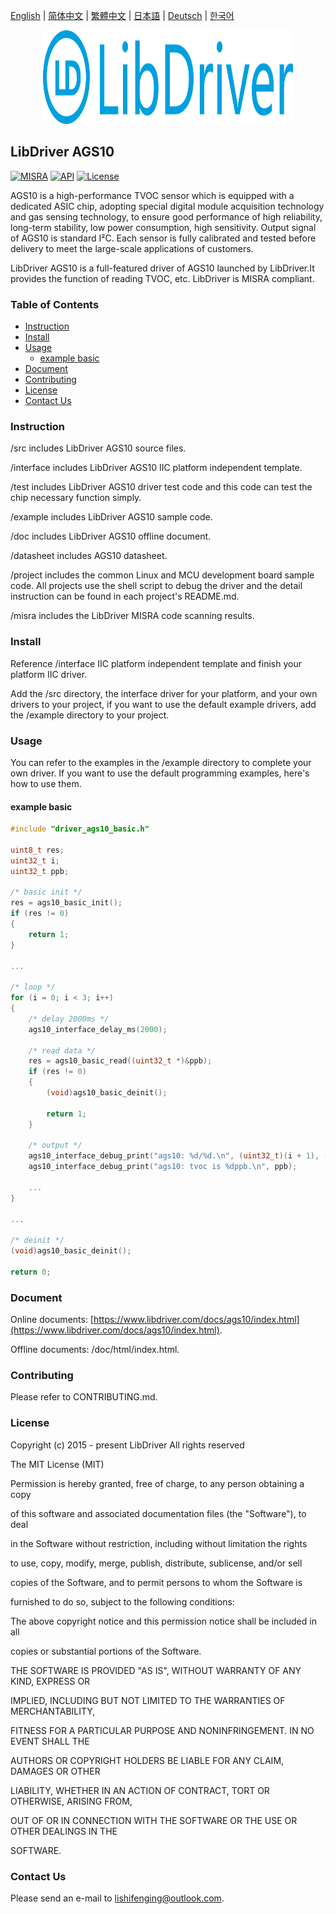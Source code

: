 [English](/README.md) | [ 简体中文](/README_zh-Hans.md) | [繁體中文](/README_zh-Hant.md) | [日本語](/README_ja.md) | [Deutsch](/README_de.md) | [한국어](/README_ko.md)

<div align=center>
<img src="/doc/image/logo.svg" width="400" height="150"/>
</div>

## LibDriver AGS10

[![MISRA](https://img.shields.io/badge/misra-compliant-brightgreen.svg)](/misra/README.md) [![API](https://img.shields.io/badge/api-reference-blue.svg)](https://www.libdriver.com/docs/ags10/index.html) [![License](https://img.shields.io/badge/license-MIT-brightgreen.svg)](/LICENSE)

AGS10 is a high-performance TVOC sensor which is equipped with a dedicated ASIC chip, adopting special digital module acquisition technology and gas sensing technology, to ensure good performance of high reliability, long-term stability, low power consumption, high sensitivity. Output signal of AGS10 is standard I²C. Each sensor is fully calibrated and tested before delivery to meet the large-scale applications of customers.

LibDriver AGS10 is a full-featured driver of AGS10 launched by LibDriver.It provides the function of reading TVOC, etc. LibDriver is MISRA compliant.

### Table of Contents

  - [Instruction](#Instruction)
  - [Install](#Install)
  - [Usage](#Usage)
    - [example basic](#example-basic)
  - [Document](#Document)
  - [Contributing](#Contributing)
  - [License](#License)
  - [Contact Us](#Contact-Us)

### Instruction

/src includes LibDriver AGS10 source files.

/interface includes LibDriver AGS10 IIC platform independent template.

/test includes LibDriver AGS10 driver test code and this code can test the chip necessary function simply.

/example includes LibDriver AGS10 sample code.

/doc includes LibDriver AGS10 offline document.

/datasheet includes AGS10 datasheet.

/project includes the common Linux and MCU development board sample code. All projects use the shell script to debug the driver and the detail instruction can be found in each project's README.md.

/misra includes the LibDriver MISRA code scanning results.

### Install

Reference /interface IIC platform independent template and finish your platform IIC driver.

Add the /src directory, the interface driver for your platform, and your own drivers to your project, if you want to use the default example drivers, add the /example directory to your project.

### Usage

You can refer to the examples in the /example directory to complete your own driver. If you want to use the default programming examples, here's how to use them.

#### example basic

```C
#include "driver_ags10_basic.h"

uint8_t res;
uint32_t i;
uint32_t ppb;

/* basic init */
res = ags10_basic_init();
if (res != 0)
{
    return 1;
}

...
    
/* loop */
for (i = 0; i < 3; i++)
{
    /* delay 2000ms */
    ags10_interface_delay_ms(2000);

    /* read data */
    res = ags10_basic_read((uint32_t *)&ppb);
    if (res != 0)
    {
        (void)ags10_basic_deinit();

        return 1;
    }

    /* output */
    ags10_interface_debug_print("ags10: %d/%d.\n", (uint32_t)(i + 1), (uint32_t)3);
    ags10_interface_debug_print("ags10: tvoc is %dppb.\n", ppb);
    
    ...
}

...
    
/* deinit */
(void)ags10_basic_deinit();

return 0;
```

### Document

Online documents: [https://www.libdriver.com/docs/ags10/index.html](https://www.libdriver.com/docs/ags10/index.html).

Offline documents: /doc/html/index.html.

### Contributing

Please refer to CONTRIBUTING.md.

### License

Copyright (c) 2015 - present LibDriver All rights reserved



The MIT License (MIT) 



Permission is hereby granted, free of charge, to any person obtaining a copy

of this software and associated documentation files (the "Software"), to deal

in the Software without restriction, including without limitation the rights

to use, copy, modify, merge, publish, distribute, sublicense, and/or sell

copies of the Software, and to permit persons to whom the Software is

furnished to do so, subject to the following conditions: 



The above copyright notice and this permission notice shall be included in all

copies or substantial portions of the Software. 



THE SOFTWARE IS PROVIDED "AS IS", WITHOUT WARRANTY OF ANY KIND, EXPRESS OR

IMPLIED, INCLUDING BUT NOT LIMITED TO THE WARRANTIES OF MERCHANTABILITY,

FITNESS FOR A PARTICULAR PURPOSE AND NONINFRINGEMENT. IN NO EVENT SHALL THE

AUTHORS OR COPYRIGHT HOLDERS BE LIABLE FOR ANY CLAIM, DAMAGES OR OTHER

LIABILITY, WHETHER IN AN ACTION OF CONTRACT, TORT OR OTHERWISE, ARISING FROM,

OUT OF OR IN CONNECTION WITH THE SOFTWARE OR THE USE OR OTHER DEALINGS IN THE

SOFTWARE. 

### Contact Us

Please send an e-mail to lishifenging@outlook.com.
